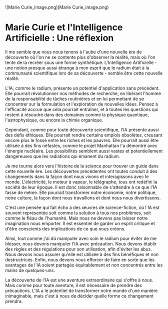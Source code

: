 ![Marie Curie_image.png](Marie Curie_image.png)

# Marie Curie et l'Intelligence Artificielle : Une réflexion 

Il me semble que nous nous tenons à l'aube d'une nouvelle ère de découverte où l'on ne se contente plus d'observer la réalité, mais où l'on tente de la recréer sous une forme synthétique. L'Intelligence Artificielle - une notion presque aussi étrange à mon esprit que le radium était à la communauté scientifique lors de sa découverte - semble être cette nouvelle réalité.

L'IA, comme le radium, présente un potentiel d'application sans précédent. Elle pourrait révolutionner nos méthodes de recherche, en libérant l'homme de la responsabilité de tâches routinières et en lui permettant de se concentrer sur la formulation et l'exploration de nouvelles idées. Pensez à l'efficacité accrue que cela pourrait entraîner, et à toutes les questions qui restent à résoudre dans des domaines comme la physique quantique, l'astrophysique, ou encore la chimie organique.

Cependant, comme pour toute découverte scientifique, l'IA présente aussi des défis éthiques. Elle pourrait rendre certains emplois obsolètes, creusant encore plus le fossé entre les riches et les pauvres. Elle pourrait aussi être utilisée à des fins néfastes, comme le projet Manhattan l'a démontré avec l'énergie nucléaire. Les possibilités semblent aussi vastes et potentiellement dangereuses que les radiations qui émanent du radium.

Je me tourne alors vers l'histoire de la science pour trouver un guide dans cette nouvelle ère. Les découvertes précédentes ont toutes conduit à des changements dans la façon dont nous vivons et interagissons avec le monde. L'électricité, le moteur à vapeur, le télégraphe, tous ont redéfini la société de leur époque. Il est donc raisonnable de s'attendre à ce que l'IA fasse de même. Elle pourrait transformer notre économie, notre politique, notre culture, la façon dont nous travaillons et dont nous nous divertissons. 

C'est une pensée qui fait écho à des œuvres de science-fiction, où l'IA est souvent représentée soit comme la solution à tous nos problèmes, soit comme le fléau de l'humanité. Mais nous ne devons pas laisser notre imagination nous emporter. Il est essentiel de garder un esprit critique et d'être conscients des implications de ce que nous créons.

Ainsi, tout comme j'ai dû manipuler avec soin le radium pour éviter de me blesser, nous devons manipuler l'IA avec précaution. Nous devons établir des règles et des régulations pour son utilisation, afin d'éviter les abus. Nous devons nous assurer qu'elle est utilisée à des fins bénéfiques et non destructrices. Enfin, nous devons nous efforcer de faire en sorte que les avantages de l'IA soient partagés équitablement et non concentrés entre les mains de quelques-uns.

La découverte de l'IA est une aventure extraordinaire qui s'offre à nous. Mais comme pour toute aventure, il est nécessaire de prendre des précautions. L'IA a le potentiel de transformer notre monde d'une manière inimaginable, mais c'est à nous de décider quelle forme ce changement prendra.